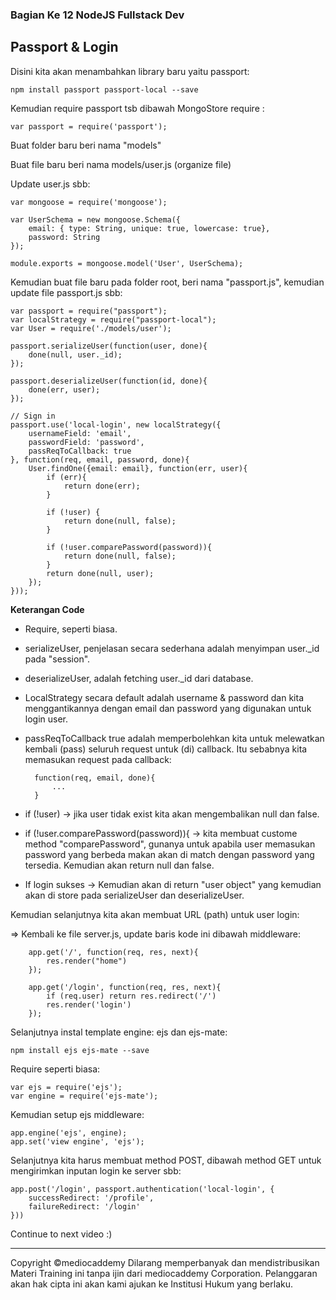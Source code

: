 ### Bagian Ke 12 NodeJS Fullstack Dev

## Passport & Login

Disini kita akan menambahkan library baru yaitu passport:

	npm install passport passport-local --save

Kemudian require passport tsb dibawah MongoStore require :

	var passport = require('passport');

Buat folder baru beri nama "models" 

Buat file baru beri nama models/user.js (organize file)

Update user.js sbb:

	var mongoose = require('mongoose');
	
	var UserSchema = new mongoose.Schema({
		email: { type: String, unique: true, lowercase: true},
		password: String
	});
	
	module.exports = mongoose.model('User', UserSchema);

Kemudian buat file baru pada folder root, beri nama "passport.js", kemudian update file passport.js sbb:

	var passport = require("passport");
	var localStrategy = require("passport-local");
	var User = require('./models/user');
	
	passport.serializeUser(function(user, done){
		done(null, user._id);
	});
	
	passport.deserializeUser(function(id, done){
		done(err, user);
	});
	
	// Sign in
	passport.use('local-login', new localStrategy({
		usernameField: 'email',
		passwordField: 'password',
		passReqToCallback: true
	}, function(req, email, password, done){
		User.findOne({email: email}, function(err, user){
			if (err){
				return done(err);
			}
			
			if (!user) {
				return done(null, false);
			}
			
			if (!user.comparePassword(password)){
				return done(null, false);
			}
			return done(null, user);
		});	
	}));

**Keterangan Code**

* Require, seperti biasa.

* serializeUser, penjelasan secara sederhana adalah menyimpan user._id pada "session".

* deserializeUser, adalah fetching user._id dari database.

* LocalStrategy secara default adalah username & password dan kita menggantikannya dengan email dan password yang digunakan untuk login user.

* passReqToCallback true adalah memperbolehkan kita untuk melewatkan kembali (pass) seluruh request untuk (di) callback. Itu sebabnya kita memasukan request pada callback:

		function(req, email, done){
			...
		}

* if (!user) -> jika user tidak exist kita akan mengembalikan null dan false.

* if (!user.comparePassword(password)){ -> kita membuat custome method "comparePassword", gunanya untuk apabila user memasukan password yang berbeda makan akan di match dengan password yang tersedia. Kemudian akan return null dan false.

* If login sukses -> Kemudian akan di return "user object" yang kemudian akan di store pada serializeUser dan deserializeUser.

Kemudian selanjutnya kita akan membuat URL (path) untuk user login:

=> Kembali ke file server.js, update baris kode ini dibawah middleware:

		app.get('/', function(req, res, next){
			res.render("home")
		});
	
		app.get('/login', function(req, res, next){
			if (req.user) return res.redirect('/')
			res.render('login')
		});

Selanjutnya instal template engine: ejs dan ejs-mate:

	npm install ejs ejs-mate --save

Require seperti biasa:

	var ejs = require('ejs');
	var engine = require('ejs-mate');

Kemudian setup ejs middleware:

	app.engine('ejs', engine);
	app.set('view engine', 'ejs');

Selanjutnya kita harus membuat method POST, dibawah method GET untuk mengirimkan inputan login ke server sbb:

	app.post('/login', passport.authentication('local-login', {
		successRedirect: '/profile',
		failureRedirect: '/login'
	}))

Continue to next video :)















---
Copyright &copy;mediocaddemy
Dilarang memperbanyak dan mendistribusikan Materi Training ini tanpa ijin dari mediocaddemy Corporation. Pelanggaran akan hak cipta ini akan kami ajukan ke Institusi Hukum yang berlaku.